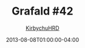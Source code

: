 ---
title: "Grafald #42"
type: "image"
date: 2013-08-08T01:00:00-04:00
draft: false
categories:
- blog
- projects
- grafald
image_path: "../img/2013/42.png"
alt_text: ""
is_subpage: true
author: "[KirbychuHRD](https://cohost.org/KirbychuHRD)"
---